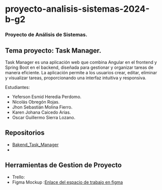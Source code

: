 # proyecto-analisis-sistemas-2024-b-g2

### Proyecto de Análisis de Sistemas.

## Tema proyecto: Task Manager.

Task Manager es una aplicación web que combina Angular en el frontend y Spring Boot en el backend, diseñada para gestionar y organizar tareas de manera eficiente. La aplicación permite a los usuarios crear, editar, eliminar y visualizar tareas, proporcionando una interfaz intuitiva y responsiva.

Estudiantes: 
- Yeferson Esmid Heredia Perdomo.
- Nicolás Obregón Rojas.
- Jhon Sebastián Molina Fierro.
- Karen Johana Caicedo Arias.
- Oscar Guillermo Sierra Lozano.
## Repositorios
- [Bakend_Task_Manager](https://github.com/Yefersom10/Bakend_Task_Manager.git)
- 
## Herramientas de Gestion de Proyecto 
- Trello:
- Figma Mockup :[Enlace del espacio de trabajo en figma](https://www.figma.com/design/zEOMCveRZePjWazYS53n4M/Untitled?node-id=5-207&t=vExpa35cnH2MFkQo-1)
